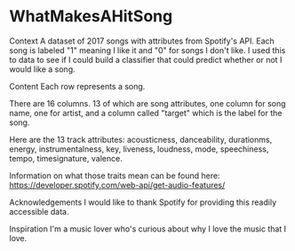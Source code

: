 # WhatMakesAHitSong 

Context
A dataset of 2017 songs with attributes from Spotify's API. Each song is labeled "1" meaning I like it and "0" for songs I don't like. I used this to data to see if I could build a classifier that could predict whether or not I would like a song. 

Content
Each row represents a song.

There are 16 columns. 13 of which are song attributes, one column for song name, one for artist, and a column called "target" which is the label for the song.

Here are the 13 track attributes: acousticness, danceability, durationms, energy, instrumentalness, key, liveness, loudness, mode, speechiness, tempo, timesignature, valence.

Information on what those traits mean can be found here: https://developer.spotify.com/web-api/get-audio-features/

Acknowledgements
I would like to thank Spotify for providing this readily accessible data.

Inspiration
I'm a music lover who's curious about why I love the music that I love.
